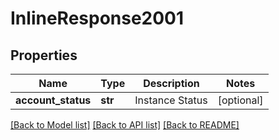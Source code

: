 # InlineResponse2001

## Properties
Name | Type | Description | Notes
------------ | ------------- | ------------- | -------------
**account_status** | **str** | Instance Status | [optional] 

[[Back to Model list]](../README.md#documentation-for-models) [[Back to API list]](../README.md#documentation-for-api-endpoints) [[Back to README]](../README.md)


